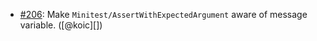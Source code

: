 * [#206](https://github.com/rubocop/rubocop/issues/206): Make `Minitest/AssertWithExpectedArgument` aware of message variable. ([@koic][])
